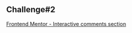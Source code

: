 ## Challenge#2

<a href="https://www.frontendmentor.io/challenges/interactive-comments-section-iG1RugEG9">
    Frontend Mentor - Interactive comments section
</a>